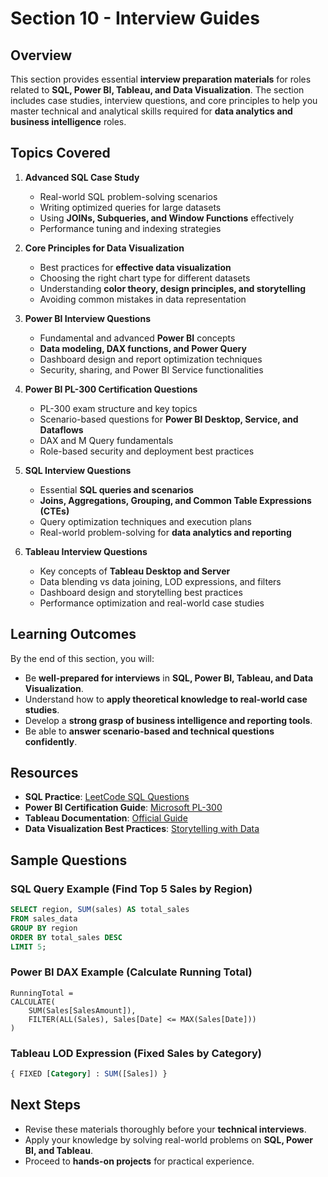 # Section 10 - Interview Guides

## Overview
This section provides essential **interview preparation materials** for roles related to **SQL, Power BI, Tableau, and Data Visualization**. The section includes case studies, interview questions, and core principles to help you master technical and analytical skills required for **data analytics and business intelligence** roles.

## Topics Covered
1. **Advanced SQL Case Study**
   - Real-world SQL problem-solving scenarios
   - Writing optimized queries for large datasets
   - Using **JOINs, Subqueries, and Window Functions** effectively
   - Performance tuning and indexing strategies

2. **Core Principles for Data Visualization**
   - Best practices for **effective data visualization**
   - Choosing the right chart type for different datasets
   - Understanding **color theory, design principles, and storytelling**
   - Avoiding common mistakes in data representation

3. **Power BI Interview Questions**
   - Fundamental and advanced **Power BI** concepts
   - **Data modeling, DAX functions, and Power Query**
   - Dashboard design and report optimization techniques
   - Security, sharing, and Power BI Service functionalities

4. **Power BI PL-300 Certification Questions**
   - PL-300 exam structure and key topics
   - Scenario-based questions for **Power BI Desktop, Service, and Dataflows**
   - DAX and M Query fundamentals
   - Role-based security and deployment best practices

5. **SQL Interview Questions**
   - Essential **SQL queries and scenarios**
   - **Joins, Aggregations, Grouping, and Common Table Expressions (CTEs)**
   - Query optimization techniques and execution plans
   - Real-world problem-solving for **data analytics and reporting**

6. **Tableau Interview Questions**
   - Key concepts of **Tableau Desktop and Server**
   - Data blending vs data joining, LOD expressions, and filters
   - Dashboard design and storytelling best practices
   - Performance optimization and real-world case studies

## Learning Outcomes
By the end of this section, you will:
- Be **well-prepared for interviews** in **SQL, Power BI, Tableau, and Data Visualization**.
- Understand how to **apply theoretical knowledge to real-world case studies**.
- Develop a **strong grasp of business intelligence and reporting tools**.
- Be able to **answer scenario-based and technical questions confidently**.

## Resources
- **SQL Practice**: [LeetCode SQL Questions](https://leetcode.com/problemset/database/)
- **Power BI Certification Guide**: [Microsoft PL-300](https://learn.microsoft.com/en-us/certifications/exams/pl-300/)
- **Tableau Documentation**: [Official Guide](https://help.tableau.com/current/guides/en-us/guides.htm)
- **Data Visualization Best Practices**: [Storytelling with Data](https://www.storytellingwithdata.com/)

## Sample Questions

### SQL Query Example (Find Top 5 Sales by Region)
```sql
SELECT region, SUM(sales) AS total_sales
FROM sales_data
GROUP BY region
ORDER BY total_sales DESC
LIMIT 5;
```

### Power BI DAX Example (Calculate Running Total)
```DAX
RunningTotal = 
CALCULATE(
    SUM(Sales[SalesAmount]), 
    FILTER(ALL(Sales), Sales[Date] <= MAX(Sales[Date]))
)
```

### Tableau LOD Expression (Fixed Sales by Category)
```sql
{ FIXED [Category] : SUM([Sales]) }
```

## Next Steps
- Revise these materials thoroughly before your **technical interviews**.
- Apply your knowledge by solving real-world problems on **SQL, Power BI, and Tableau**.
- Proceed to **hands-on projects** for practical experience.